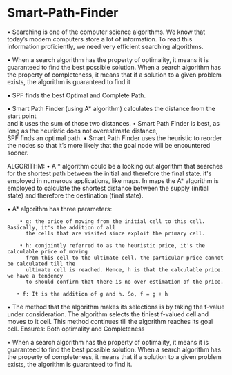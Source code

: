 # Smart-Path-Finder

•	Searching is one of the computer science algorithms. We know that today’s modern computers store a lot of information. To read this information proficiently, we need very efficient searching algorithms.

•	When a search algorithm has the property of optimality, it means it is guaranteed to find the best possible solution. When a search algorithm has the property of completeness, it means that if a solution to a given problem exists, the algorithm is guaranteed to find it

•	SPF finds the best Optimal and Complete Path.

•	Smart Path Finder (using A* algorithm) calculates the distance from the start point               
            and it uses the sum of those two distances.
•	Smart Path Finder is best, as long as the heuristic does not overestimate distance,    
            SPF finds an optimal path.
•	Smart Path Finder uses the heuristic to reorder the nodes so that it’s more likely that the goal node will be encountered sooner.

ALGORITHM:
•	A * algorithm could be a looking out algorithm that searches for the shortest path between the initial and therefore the final state. it's employed in numerous applications, like maps. In maps the A* algorithm is employed to calculate the shortest distance between the supply (initial state) and therefore the destination (final state).

•	A* algorithm has three parameters:

        • g: the price of moving from the initial cell to this cell. Basically, it's the addition of all  
          the cells that are visited since exploit the primary cell.

        • h: conjointly referred to as the heuristic price, it's the calculable price of moving    
          from this cell to the ultimate cell. the particular price cannot be calculated till the   
          ultimate cell is reached. Hence, h is that the calculable price. we have a tendency 
          to should confirm that there is no over estimation of the price.
        
       • f: It is the addition of g and h. So, f = g + h
•	The method that the algorithm makes its selections is by taking the f-value under consideration. The algorithm selects the tiniest f-valued cell and moves to it cell. This method continues till the algorithm reaches its goal cell.
Ensures: Both optimality and Completeness

•	When a search algorithm has the property of optimality, it means it is guaranteed to find the best possible solution. When a search algorithm has the property of completeness, it means that if a solution to a given problem exists, the algorithm is guaranteed to find it.
